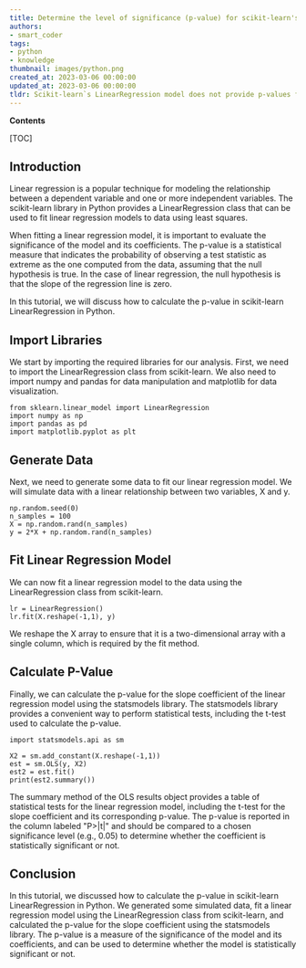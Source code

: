 ```yaml
---
title: Determine the level of significance (p-value) for scikit-learn's linearregression model
authors:
- smart_coder
tags:
- python
- knowledge
thumbnail: images/python.png
created_at: 2023-03-06 00:00:00
updated_at: 2023-03-06 00:00:00
tldr: Scikit-learn`s LinearRegression model does not provide p-values for coefficients, but we can calculate them using statsmodels library.
---
```


**Contents**

[TOC]

## Introduction

Linear regression is a popular technique for modeling the relationship between a dependent variable and one or more independent variables. The scikit-learn library in Python provides a LinearRegression class that can be used to fit linear regression models to data using least squares.

When fitting a linear regression model, it is important to evaluate the significance of the model and its coefficients. The p-value is a statistical measure that indicates the probability of observing a test statistic as extreme as the one computed from the data, assuming that the null hypothesis is true. In the case of linear regression, the null hypothesis is that the slope of the regression line is zero.

In this tutorial, we will discuss how to calculate the p-value in scikit-learn LinearRegression in Python.

## Import Libraries

We start by importing the required libraries for our analysis. First, we need to import the LinearRegression class from scikit-learn. We also need to import numpy and pandas for data manipulation and matplotlib for data visualization.

```
from sklearn.linear_model import LinearRegression
import numpy as np
import pandas as pd
import matplotlib.pyplot as plt
```

## Generate Data

Next, we need to generate some data to fit our linear regression model. We will simulate data with a linear relationship between two variables, X and y.

```
np.random.seed(0)
n_samples = 100
X = np.random.rand(n_samples)
y = 2*X + np.random.rand(n_samples)
```

## Fit Linear Regression Model

We can now fit a linear regression model to the data using the LinearRegression class from scikit-learn.

```
lr = LinearRegression()
lr.fit(X.reshape(-1,1), y)
```

We reshape the X array to ensure that it is a two-dimensional array with a single column, which is required by the fit method.

## Calculate P-Value

Finally, we can calculate the p-value for the slope coefficient of the linear regression model using the statsmodels library. The statsmodels library provides a convenient way to perform statistical tests, including the t-test used to calculate the p-value.

```
import statsmodels.api as sm

X2 = sm.add_constant(X.reshape(-1,1))
est = sm.OLS(y, X2)
est2 = est.fit()
print(est2.summary())
```

The summary method of the OLS results object provides a table of statistical tests for the linear regression model, including the t-test for the slope coefficient and its corresponding p-value. The p-value is reported in the column labeled "P>|t|" and should be compared to a chosen significance level (e.g., 0.05) to determine whether the coefficient is statistically significant or not.

## Conclusion

In this tutorial, we discussed how to calculate the p-value in scikit-learn LinearRegression in Python. We generated some simulated data, fit a linear regression model using the LinearRegression class from scikit-learn, and calculated the p-value for the slope coefficient using the statsmodels library. The p-value is a measure of the significance of the model and its coefficients, and can be used to determine whether the model is statistically significant or not.
